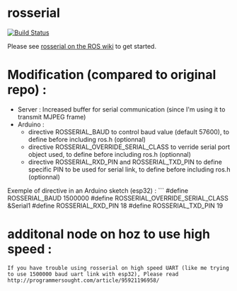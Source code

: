 # rosserial

[![Build Status](https://travis-ci.org/ros-drivers/rosserial.svg?branch=melodic-devel)](https://travis-ci.org/ros-drivers/rosserial)

Please see [rosserial on the ROS wiki](http://wiki.ros.org/rosserial) to get started.

# Modification (compared to original repo) :
- Server : Increased buffer for serial communication (since I'm using it to transmit MJPEG frame)
- Arduino : 
    - directive ROSSERIAL_BAUD to control baud value (default 57600), to define before including ros.h (optionnal)
    - directive ROSSERIAL_OVERRIDE_SERIAL_CLASS to verride serial port object used, to define before including ros.h (optionnal)
    - directive ROSSERIAL_RXD_PIN and ROSSERIAL_TXD_PIN to define specific PIN to be used for serial link, to define before including ros.h (optionnal)

Exemple of directive in an Arduino sketch (esp32) :
    ```
    #define ROSSERIAL_BAUD 1500000
    #define ROSSERIAL_OVERRIDE_SERIAL_CLASS &Serial1
    #define ROSSERIAL_RXD_PIN 18
    #define ROSSERIAL_TXD_PIN 19

# additonal node on hoz to use high speed :
    If you have trouble using rosserial on high speed UART (like me trying to use 1500000 baud uart link with esp32), Please read http://programmersought.com/article/95921196958/
